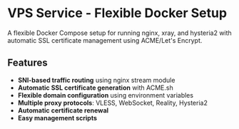 # VPS Service - Flexible Docker Setup

A flexible Docker Compose setup for running nginx, xray, and hysteria2 with automatic SSL certificate management using ACME/Let's Encrypt.

## Features

- **SNI-based traffic routing** using nginx stream module
- **Automatic SSL certificate generation** with ACME.sh
- **Flexible domain configuration** using environment variables
- **Multiple proxy protocols**: VLESS, WebSocket, Reality, Hysteria2
- **Automatic certificate renewal**
- **Easy management scripts**